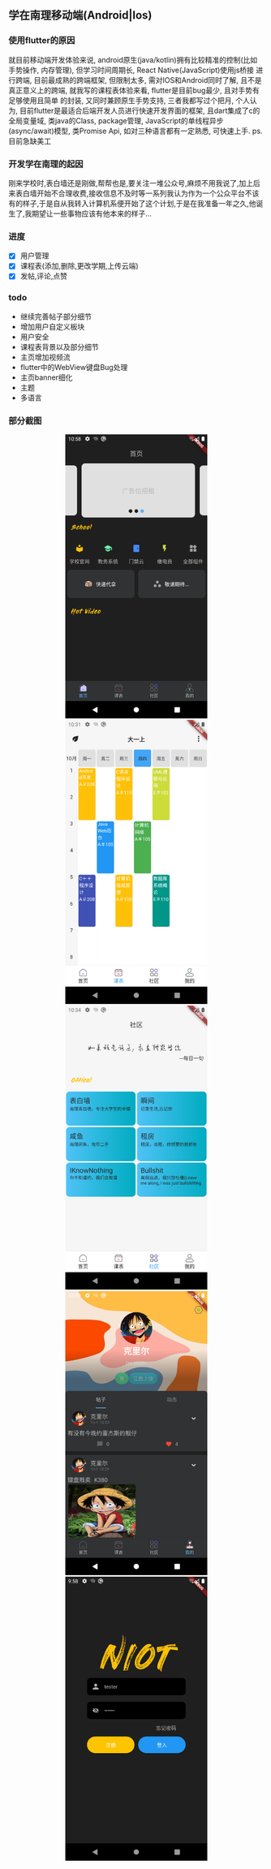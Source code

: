 ## 学在南理移动端(Android|Ios)


### 使用flutter的原因
就目前移动端开发体验来说, android原生(java/kotlin)拥有比较精准的控制(比如手势操作, 内存管理), 但学习时间周期长, React Native(JavaScript)使用js桥接
进行跨端, 目前最成熟的跨端框架, 但限制太多, 需对IOS和Android同时了解, 且不是真正意义上的跨端, 就我写的课程表体验来看, flutter是目前bug最少, 且对手势有足够使用且简单
的封装, 又同时兼顾原生手势支持, 三者我都写过个把月, 个人认为, 目前flutter是最适合后端开发人员进行快速开发界面的框架, 且dart集成了c的全局变量域, 类java的Class, package管理, JavaScript的单线程异步
(async/await)模型, 类Promise Api, 如对三种语言都有一定熟悉, 可快速上手. ps.目前急缺美工

### 开发学在南理的起因
刚来学校时,表白墙还是刚做,帮帮也是,要关注一堆公众号,麻烦不用我说了,加上后来表白墙开始不合理收费,接收信息不及时等一系列我认为作为一个公众平台不该有的样子,于是自从我转入计算机系便开始了这个计划,于是在我准备一年之久,他诞生了,我期望让一些事物应该有他本来的样子...

### 进度

- [x] 用户管理
- [x] 课程表(添加,删除,更改学期,上传云端)
- [x] 发帖,评论,点赞

### todo

- 继续完善帖子部分细节
- 增加用户自定义板块
- 用户安全
- 课程表背景以及部分细节
- 主页增加视频流
- flutter中的WebView键盘Bug处理
- 主页banner细化
- 主题
- 多语言

### 部分截图
<div align="center">
    <img width="280" src="screenshots/home_screenshot.png">
    <img width="280" src="screenshots/timetable_screenshot.png">
    <img width="280" src="screenshots/community_screenshot.png">
    <img width="280" src="screenshots/mine_screenshot.png">
    <img width="280" src="screenshots/login_screenshot.png">
</div>